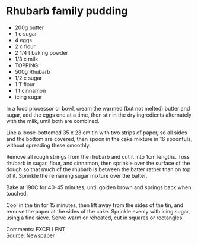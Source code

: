 # Rhubarb family pudding

* 200g butter
* 1 c sugar
* 4 eggs 
* 2 c flour 
* 2 1/4 t baking powder 
* 1/3 c milk 
* TOPPING:
* 500g Rhubarb
* 1/2 c sugar 
* 1 T flour 
* 1 t cinnamon 
* icing sugar

In a food processor or bowl, cream the warmed (but not melted) butter and sugar, add the eggs one at a time, then stir in the dry ingredients alternately with the milk, until both are combined.  

Line a loose-bottomed 35 x 23 cm  tin with two strips of paper, so all sides and the bottom are covered, then spoon in the cake mixture in 16 spoonfuls, without spreading these smoothly.  

Remove all rough strings from the rhubarb and cut it into 1cm lengths.  Toss rhubarb in sugar, flour, and cinnamon, then sprinkle over the surface of the dough so that much of the rhubarb is between the batter rather than on top of it.  Sprinkle the remaining sugar mixture over the batter.  

Bake at 190C for 40-45 minutes, until golden brown and springs back when touched.

Cool in the tin for 15 minutes, then lift away from the sides of the tin, and remove the paper at the sides of the cake.  Sprinkle evenly with icing sugar, using a fine sieve.  Serve warm or reheated, cut in squares or rectangles.


Comments: EXCELLENT  
Source: Newspaper


